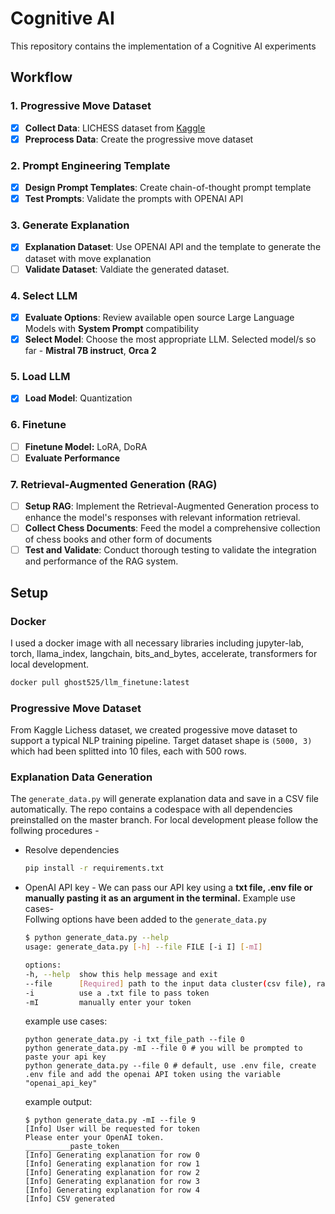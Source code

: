 # Cognitive AI

This repository contains the implementation of a Cognitive AI experiments

## Workflow

### 1. Progressive Move Dataset

- [x] **Collect Data**: LICHESS dataset from [Kaggle](https://www.kaggle.com/datasets/datasnaek/chess)
- [x] **Preprocess Data**: Create the progressive move dataset

### 2. Prompt Engineering Template

- [x] **Design Prompt Templates**: Create chain-of-thought prompt template
- [x] **Test Prompts**: Validate the prompts with OPENAI API

### 3. Generate Explanation

- [x] **Explanation Dataset**: Use OPENAI API and the template to generate the dataset with move explanation
- [ ] **Validate Dataset**: Valdiate the generated dataset.

### 4. Select LLM

- [x] **Evaluate Options**: Review available open source Large Language Models with **System Prompt** compatibility
- [x] **Select Model**: Choose the most appropriate LLM. Selected model/s so far - **Mistral 7B instruct**, **Orca 2**  

### 5. Load LLM

- [x] **Load Model**: Quantization

### 6. Finetune

- [ ] **Finetune Model:** LoRA, DoRA
- [ ] **Evaluate Performance**

### 7. Retrieval-Augmented Generation (RAG)

- [ ] **Setup RAG**: Implement the Retrieval-Augmented Generation process to enhance the model's responses with relevant information retrieval.
- [ ] **Collect Chess Documents**: Feed the model a comprehensive collection of chess books and other form of documents
- [ ] **Test and Validate**: Conduct thorough testing to validate the integration and performance of the RAG system.

## Setup

### Docker
I used a docker image with all necessary libraries including jupyter-lab, torch, llama_index, langchain, bits_and_bytes, accelerate, transformers for local development.
```bash
docker pull ghost525/llm_finetune:latest
``` 

### Progressive Move Dataset
From Kaggle Lichess dataset, we created progessive move dataset to support a typical NLP training pipeline. Target dataset shape is ```(5000, 3)``` which had been splitted into 10 files, each with 500 rows.

### Explanation Data Generation
The ```generate_data.py``` will generate explanation data and save in a CSV file automatically. The repo contains a codespace with all dependencies preinstalled on the master branch. For local development please follow the follwing procedures -   
- Resolve dependencies
    ```bash
    pip install -r requirements.txt
    ```
- OpenAI API key - We can pass our API key using a **txt file, .env file or manually pasting it as an argument in the terminal.** Example use cases-  
    Follwing options have been added to the ```generate_data.py```
    ```bash
    $ python generate_data.py --help
    usage: generate_data.py [-h] --file FILE [-i I] [-mI]

    options:
    -h, --help  show this help message and exit
    --file      [Required] path to the input data cluster(csv file), range 0-9(inclusive)
    -i          use a .txt file to pass token
    -mI         manually enter your token
    ```
    example use cases:
    ```
    python generate_data.py -i txt_file_path --file 0
    python generate_data.py -mI --file 0 # you will be prompted to paste your api key
    python generate_data.py --file 0 # default, use .env file, create .env file and add the openai API token using the variable "openai_api_key"
    ```
    example output:
    ```
    $ python generate_data.py -mI --file 9
    [Info] User will be requested for token
    Please enter your OpenAI token.
    __________paste_token__________
    [Info] Generating explanation for row 0
    [Info] Generating explanation for row 1
    [Info] Generating explanation for row 2
    [Info] Generating explanation for row 3
    [Info] Generating explanation for row 4
    [Info] CSV generated
    ```